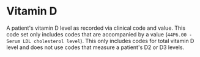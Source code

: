 # Vitamin D

A patient's vitamin D level as recorded via clinical code and value. This code set only includes codes that are accompanied by a value (`44P6.00 - Serum LDL cholesterol level`). This only includes codes for total vitamin D level and does not use codes that measure a patient's D2 or D3 levels.
